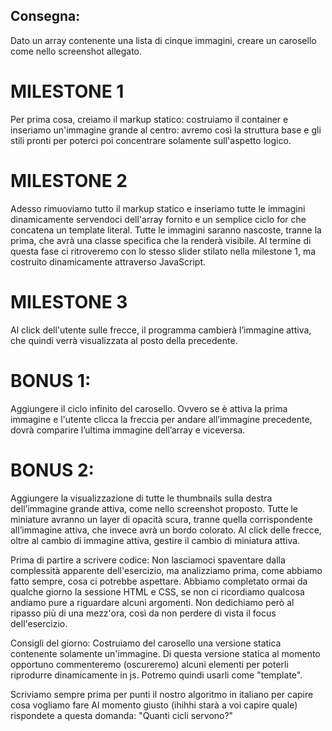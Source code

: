 ## Consegna:

Dato un array contenente una lista di cinque immagini, creare un carosello come nello screenshot allegato.

# MILESTONE 1
Per prima cosa, creiamo il markup statico: costruiamo il container e inseriamo un'immagine grande al centro: avremo così la struttura base e gli stili pronti per poterci poi concentrare solamente sull'aspetto logico.

# MILESTONE 2
 Adesso rimuoviamo tutto il markup statico e inseriamo tutte le immagini dinamicamente servendoci dell'array fornito e un semplice ciclo for che concatena un template literal. Tutte le immagini saranno nascoste, tranne la prima, che avrà una classe specifica che la renderà visibile. Al termine di questa fase ci ritroveremo con lo stesso slider stilato nella milestone 1, ma costruito dinamicamente attraverso JavaScript.

# MILESTONE 3
Al click dell'utente sulle frecce, il programma cambierà l’immagine attiva, che quindi verrà visualizzata al posto della precedente.

# BONUS 1:
Aggiungere il ciclo infinito del carosello. Ovvero se è attiva la prima immagine e l'utente clicca la freccia per andare all’immagine precedente, dovrà comparire l’ultima immagine dell’array e viceversa.

# BONUS 2:
Aggiungere la visualizzazione di tutte le thumbnails sulla destra dell’immagine grande attiva, come nello screenshot proposto. Tutte le miniature avranno un layer di opacità scura, tranne quella corrispondente all’immagine attiva, che invece avrà un bordo colorato. Al click delle frecce, oltre al cambio di immagine attiva, gestire il cambio di miniatura attiva.

Prima di partire a scrivere codice:
Non lasciamoci spaventare dalla complessità apparente dell'esercizio, ma analizziamo prima, come abbiamo fatto sempre, cosa ci potrebbe aspettare. Abbiamo completato ormai da qualche giorno la sessione HTML e CSS, se non ci ricordiamo qualcosa andiamo pure a riguardare alcuni argomenti. Non dedichiamo però al ripasso più di una mezz'ora, così da non perdere di vista il focus dell'esercizio.

Consigli del giorno:
Costruiamo del carosello una versione statica contenente solamente un'immagine. Di questa versione statica al momento opportuno commenteremo (oscureremo) alcuni elementi per poterli riprodurre dinamicamente in js. Potremo quindi usarli come "template".

Scriviamo sempre prima per punti il nostro algoritmo in italiano per capire cosa vogliamo fare
Al momento giusto (ihihhi starà a voi capire quale) rispondete a questa domanda: "Quanti cicli servono?"
